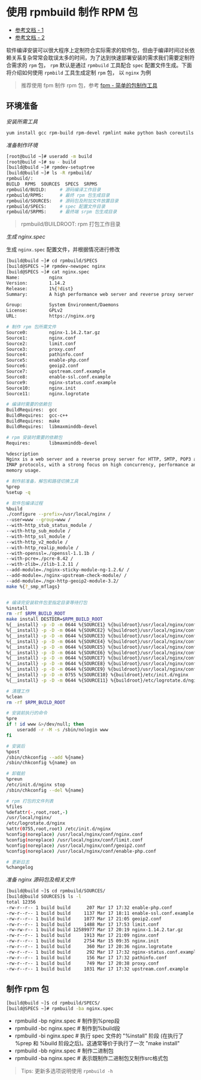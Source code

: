 # 使用 rpmbuild 制作 RPM 包


- [参考文档 - 1](https://rpm-packaging-guide.github.io/#building-software-from-source)
- [参考文档 - 2](https://www.cnblogs.com/t-road/p/6847146.html)

软件编译安装可以很大程序上定制符合实际需求的软件包，但由于编译时间过长依赖关系复杂常常会耽误太多的时间，为了达到快速部署安装的需求我们需要定制符合需求的 `rpm` 包， `rpm` 默认是通过 `rpmbuild` 工具配合 `spec` 配置文件生成。下面将介绍如何使用 `rpmbild` 工具生成定制 `rpm` 包， 以 `nginx` 为例

> 推荐使用 fpm 制作 rpm 包，参考 [fpm - 简单的包制作工具](/posts/fpm/)

## 环境准备

*安装所需工具*

```bash
yum install gcc rpm-build rpm-devel rpmlint make python bash coreutils diffutils patch rpmdevtools
```

*准备制作环境*

```bash
[root@build ~]# useradd -m build
[root@build ~]# su - build
[build@build ~]# rpmdev-setuptree
[build@build ~]# ls -R rpmbuild/
rpmbuild/:
BUILD  RPMS  SOURCES  SPECS  SRPMS
rpmbuild/BUILD:     # 源码编译工作目录
rpmbuild/RPMS:      # 最终 rpm 包生成目录
rpmbuild/SOURCES:   # 源码包及附加文件放置目录
rpmbuild/SPECS:     # spec 配置文件目录
rpmbuild/SRPMS:     # 最终端 srpm 包生成目录
```

> rpmbuild/BUILDROOT: rpm 打包工作目录

*生成 nginx.spec*

生成 `nginx.spec` 配置文件，并根据情况进行修改

```bash
[build@build ~]# cd rpmbuild/SPECS
[build@SPECS ~]# rpmdev-newspec nginx
[build@SPECS ~]# cat nginx.spec
Name:           nginx
Version:        1.14.2
Release:        1%{?dist}
Summary:        A high performance web server and reverse proxy server 

Group:          System Environment/Daemons
License:        GPLv2
URL:            https://nginx.org

# 制作 rpm 包所需文件
Source0:        nginx-1.14.2.tar.gz
Source1:        nginx.conf
Source2:        limit.conf
Source3:        proxy.conf
Source4:        pathinfo.conf
Source5:        enable-php.conf
Source6:        geoip2.conf
Source7:        upstream.conf.example
Source8:        enable-ssl.conf.example
Source9:        nginx-status.conf.example
Source10:       nginx.init
Source11:       nginx.logrotate

# 编译时需要的依赖包
BuildRequires:  gcc 
BuildRequires:  gcc-c++
BuildRequires:  make
BuildRequires:  libmaxminddb-devel

# rpm 安装时需要的依赖包
Requires:       libmaxminddb-devel

%description
Nginx is a web server and a reverse proxy server for HTTP, SMTP, POP3 and
IMAP protocols, with a strong focus on high concurrency, performance and low
memory usage.

# 制作前准备，解包和路径切换工具
%prep
%setup -q

# 软件包编译过程
%build
./configure --prefix=/usr/local/nginx /
--user=www --group=www /
--with-http_stub_status_module /
--with-http_sub_module /
--with-http_ssl_module /
--with-http_v2_module /
--with-http_realip_module /
--with-openssl=./openssl-1.1.1b /
--with-pcre=./pcre-8.42 /
--with-zlib=./zlib-1.2.11 /
--add-module=./nginx-sticky-module-ng-1.2.6/ /
--add-module=./nginx-upstream-check-module/ /
--add-module=./ngx-http-geoip2-module-3.2/
make %{?_smp_mflags}


# 编译完安装软件包至指定目录等待打包
%install
rm -rf $RPM_BUILD_ROOT
make install DESTDIR=$RPM_BUILD_ROOT
%{__install} -p -D -m 0644 %{SOURCE1} %{buildroot}/usr/local/nginx/conf/nginx.conf
%{__install} -p -D -m 0644 %{SOURCE2} %{buildroot}/usr/local/nginx/conf/limit.conf
%{__install} -p -D -m 0644 %{SOURCE3} %{buildroot}/usr/local/nginx/conf/proxy.conf
%{__install} -p -D -m 0644 %{SOURCE4} %{buildroot}/usr/local/nginx/conf/pathinfo.conf
%{__install} -p -D -m 0644 %{SOURCE5} %{buildroot}/usr/local/nginx/conf/enable-php.conf
%{__install} -p -D -m 0644 %{SOURCE6} %{buildroot}/usr/local/nginx/conf/geoip2.conf
%{__install} -p -D -m 0644 %{SOURCE7} %{buildroot}/usr/local/nginx/conf/upstream.conf.example
%{__install} -p -D -m 0644 %{SOURCE8} %{buildroot}/usr/local/nginx/conf/enable-ssl.conf.example
%{__install} -p -D -m 0644 %{SOURCE9} %{buildroot}/usr/local/nginx/conf/nginx-status.conf.example
%{__install} -p -D -m 0755 %{SOURCE10} %{buildroot}/etc/init.d/nginx
%{__install} -p -D -m 0644 %{SOURCE11} %{buildroot}/etc/logrotate.d/nginx

# 清理工作
%clean
rm -rf $RPM_BUILD_ROOT

# 安装前执行的命令
%pre
if ! id www &>/dev/null; then
    useradd -r -M -s /sbin/nologin www
fi

# 安装后
%post
/sbin/chkconfig --add %{name}
/sbin/chkconfig %{name} on

# 卸载前
%preun
/etc/init.d/nginx stop
/sbin/chkconfig --del %{name}

# rpm 打包的文件列表
%files
%defattr(-,root,root,-)
/usr/local/nginx/
/etc/logrotate.d/nginx
%attr(0755,root,root) /etc/init.d/nginx
%config(noreplace) /usr/local/nginx/conf/nginx.conf
%config(noreplace) /usr/local/nginx/conf/limit.conf
%config(noreplace) /usr/local/nginx/conf/geoip2.conf
%config(noreplace) /usr/local/nginx/conf/enable-php.conf

# 更新日志
%changelog
```

*准备 nginx 源码包及相关文件*

```bash
[build@build ~]$ cd rpmbuild/SOURCES/
[build@build SOURCES]$ ls -l
total 12356
-rw-r--r-- 1 build build      207 Mar 17 17:32 enable-php.conf
-rw-r--r-- 1 build build     1137 Mar 17 18:11 enable-ssl.conf.example
-rw-r--r-- 1 build build     1077 Mar 17 21:05 geoip2.conf
-rw-r--r-- 1 build build     1488 Mar 17 17:53 limit.conf
-rw-rw-r-- 1 build build 12589977 Mar 17 20:19 nginx-1.14.2.tar.gz
-rw-r--r-- 1 build build     1913 Mar 17 21:09 nginx.conf
-rw-r--r-- 1 build build     2754 Mar 15 09:35 nginx.init
-rw-r--r-- 1 build build      360 Mar 17 20:36 nginx.logrotate
-rw-r--r-- 1 build build      292 Mar 17 17:32 nginx-status.conf.example
-rw-r--r-- 1 build build      156 Mar 17 17:32 pathinfo.conf
-rw-r--r-- 1 build build      749 Mar 17 20:38 proxy.conf
-rw-r--r-- 1 build build     1031 Mar 17 17:32 upstream.conf.example
```

## 制作 rpm 包

```bash
[build@build ~]$ cd rpmbuild/SPECS/
[build@SPECS ~]# rpmbuild -ba nginx.spec
```

- rpmbuild -bp nginx.spec # 制作到%prep段
- rpmbuild -bc nginx.spec # 制作到%build段
- rpmbuild -bi nginx.spec # 执行 spec 文件的 "%install" 阶段 (在执行了 %prep 和 %build 阶段之后)。这通常等价于执行了一次 "make install"
- rpmbuild -bb nginx.spec # 制作二进制包
- rpmbuild -ba nginx.spec # 表示既制作二进制包又制作src格式包

> Tips: 更新多选项说明使用 `rpmbuild -h`

